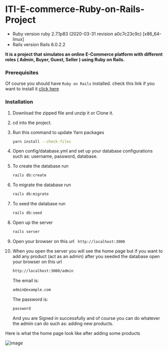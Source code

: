# ITI-E-commerce-Ruby-on-Rails-Project


* Ruby version
     ruby 2.7.1p83 (2020-03-31 revision a0c7c23c9c) [x86_64-linux]
* Rails version
     Rails 6.0.2.2
     
**It is a project that simulates an online E-Commerce platform with different roles ( Admin, Buyer, Guest, Seller ) using Ruby on Rails.**

### Prerequisites
Of course you should have `Ruby on Rails` installed. check this link if you want to install it 
[click here](https://gorails.com/setup/ubuntu/18.04?fbclid=IwAR3wD2jCDfuGIVRp1EV4DSs2fbNU8lASYtIA2uonCLzOXYoefbia1sqnWRc)

### Installation

1. Download the zipped file and unzip it or Clone it.
2. cd into the project.  
3.  Run this command to update Yarn packages
    ```sh
    yarn install --check-files
    ```
4. Open config/database.yml and set up your database configurations such as: username, password, database.
  
5. To create the database run
    ```sh
    rails db:create
    ```
6. To migrate the database run
    ```sh
    rails db:migrate
    ```
8. To seed the database run
    ```sh
    rails db:seed
    ```
9. Open up the server
    ```sh
    rails server
    ```
10. Open your browser on this url ``` http://localhost:3000```

11. When you open the server you will see the home page but if you want to add any product (act as an admin) 
    after you seeded the database open your browser on this url
    ```sh
    http://localhost:3000/admin
    ```
    The email is:
    ```sh
    admin@example.com
    ```
    The password is:
    ```sh
    password
    ```
    And you are Signed in successfully and of course you can do whatever the admin can do such as: adding new products.

Here is what the home page look like after adding some products

![image](https://user-images.githubusercontent.com/58911754/82107883-3661fa00-972b-11ea-826c-0753ad3a0384.png)





